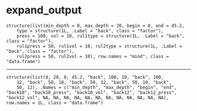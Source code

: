 # expand_output

    structure(list(min_depth = 0, max_depth = 20, begin = 0, end = 45.2, 
        type = structure(1L, .Label = "back", class = "factor"), 
        press = 100, vol = 10, rul1type = structure(1L, .Label = "back", class = "factor"), 
        rul1press = 50, rul1vol = 10, rul2type = structure(1L, .Label = "back", class = "factor"), 
        rul2press = 50, rul2vol = 10), row.names = "mind", class = "data.frame")

---

    structure(list(0, 20, 0, 45.2, "back", 100, 10, "back", 100, 
        12, "back", 50, 10, "back", 50, 12, "back", 50, 10, "back", 
        50, 12), .Names = c("min_depth", "max_depth", "begin", "end", 
    "back10", "back10_press", "back10_vol", "back12", "back12_press", 
    "back12_vol", NA, NA, NA, NA, NA, NA, NA, NA, NA, NA, NA, NA), row.names = 1L, class = "data.frame")

